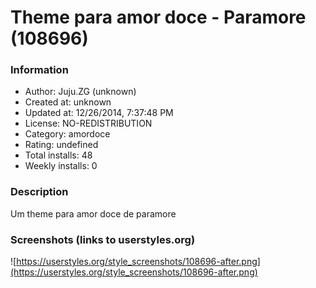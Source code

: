 # Theme para amor doce - Paramore (108696)

### Information
- Author: Juju.ZG (unknown)
- Created at: unknown
- Updated at: 12/26/2014, 7:37:48 PM
- License: NO-REDISTRIBUTION
- Category: amordoce
- Rating: undefined
- Total installs: 48
- Weekly installs: 0


### Description
Um theme para amor doce de paramore


### Screenshots (links to userstyles.org)
![https://userstyles.org/style_screenshots/108696-after.png](https://userstyles.org/style_screenshots/108696-after.png)


